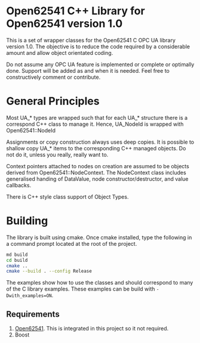 # Open62541 C++ Library for Open62541 version 1.0

This is a set of wrapper classes for the Open62541 C OPC UA library version 1.0. The objective is to reduce the code 
required by a considerable amount and allow object orientated coding.

Do not assume any OPC UA feature is implemented or complete or optimally done. Support will be added as and when 
it is needed. Feel free to constructively comment or contribute.

# General Principles

Most UA_* types are wrapped such that for each UA_* structure there is a correspond C++ class to manage it. Hence,
UA_NodeId is wrapped with Open62541::NodeId

Assignments or copy construction always uses deep copies. It is possible to shallow copy UA_* items to the 
corresponding C++ managed objects. Do not do it, unless you really, really want to.

Context pointers attached to nodes on creation are assumed to be objects derived from Open62541::NodeContext. The 
NodeContext class includes generalised handing of DataValue, node constructor/destructor, and value callbacks.

There is C++ style class support of Object Types.

# Building

The library is built using cmake. Once cmake installed, type the following in a command prompt located at the root of the project.
```bash
md build
cd build
cmake ..
cmake --build . --config Release
```
The examples show how to use the classes and should correspond to many of the C 
library examples. These examples can be build with `-Dwith_examples=ON`.

## Requirements

1.  [Open62541](https://github.com/open62541/open62541). This is integrated in this project so it not required.
2.  Boost
